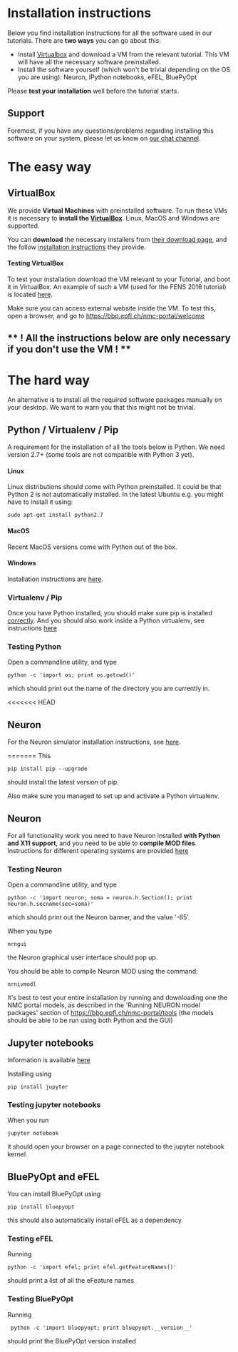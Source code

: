# Installation instructions

Below you find installation instructions for all the software used in our tutorials.
There are **two ways** you can go about this:
* Install [Virtualbox](#virtualbox) and download a VM from the relevant tutorial. 
This VM will have all the necessary software preinstalled.                
* Install the software yourself (which won't be trivial depending on the OS you are using): Neuron, IPython notebooks, eFEL, BluePyOpt

Please **test your installation** well before the tutorial starts.

## Support

Foremost, if you have any questions/problems regarding installing this software on your system, 
please let us know on [our chat channel](https://gitter.im/BlueBrain/SimulationTutorials).

# The easy way
## VirtualBox                                                                    

We provide **Virtual Machines** with preinstalled software.
To run these VMs it is necessary to **install the [VirtualBox](https://www.virtualbox.org)**. Linux, MacOS and Windows are supported.

You can **download** the necessary installers from [their download page](https://www.virtualbox.org/wiki/Downloads), and the follow [installation instructions](https://www.virtualbox.org/manual/ch01.html) they provide.

#### Testing VirtualBox

To test your installation download the VM relevant to your Tutorial, and boot it in VirtualBox.
An example of such a VM (used for the FENS 2016 tutorial) is located [here](https://drive.google.com/open?id=0B5FLVTgErnMSbmZhZlFRbzF3T1U).

Make sure you can access external website inside the VM. To test this, open a browser, and go to https://bbp.epfl.ch/nmc-portal/welcome

## ** ! All the instructions below are only necessary if you don't use the VM ! **
# The hard way
An alternative is to install all the required software packages manually on your desktop.
We want to warn you that this might not be trivial.

## Python / Virtualenv / Pip

A requirement for the installation of all the tools below is Python.
We need version 2.7+ (some tools are not compatible with Python 3 yet).

#### Linux

Linux distributions should come with Python preinstalled. It could be that Python 2 is not automatically installed.
In the latest Ubuntu e.g. you might have to install it using:
```
sudo apt-get install python2.7
```

#### MacOS

Recent MacOS versions come with Python out of the box.

#### Windows

Installation instructions are [here](https://docs.python.org/2.7/using/windows.html).

### Virtualenv / Pip

Once you have Python installed, you should make sure pip is installed [correctly](https://pip.pypa.io/en/stable/installing/).
And you should also work inside a Python virtualenv, see instructions [here](https://virtualenv.pypa.io/en/stable/userguide/)

### Testing Python

Open a commandline utility, and type 
```
python -c 'import os; print os.getcwd()'
```
which should print out the name of the directory you are currently in.

<<<<<<< HEAD
## Neuron                                                                        

For the Neuron simulator installation instructions, see [here](Neuron.md).

                                                                                 
          
=======
This
```
pip install pip --upgrade
```
should install the latest version of pip.

Also make sure you managed to set up and activate a Python virtualenv.

## Neuron                                                                        

For all functionality work you need to have Neuron installed **with Python and X11 support**, and you need to be able to **compile MOD files**.
Instructions for different operating systems are provided [here](http://www.neuron.yale.edu/neuron/)

### Testing Neuron

Open a commandline utility, and type
```
python -c 'import neuron; soma = neuron.h.Section(); print neuron.h.secname(sec=soma)'
```
which should print out the Neuron banner, and the value '-65'.

When you type
```
nrngui
```
the Neuron graphical user interface should pop up.
                                                                                 
You should be able to compile Neuron MOD using the command:
```
nrnivmodl
```
It's best to test your entire installation by running and downloading one the NMC portal models, 
as described in the 'Running NEURON model packages' section of https://bbp.epfl.ch/nmc-portal/tools
(the models should be able to be run using both Python and the GUI)

## Jupyter notebooks

Information is available [here](http://jupyter.org/)

Installing using
```
pip install jupyter
```

### Testing jupyter notebooks

When you run 
```
jupyter notebook
```
it should open your browser on a page connected to the jupyter notebook kernel.

## BluePyOpt and eFEL

You can install BluePyOpt using
```
pip install bluepyopt
```
this should also automatically install eFEL as a dependency.

### Testing eFEL

Running
```
python -c 'import efel; print efel.getFeatureNames()'
```
should print a list of all the eFeature names

### Testing BluePyOpt

Running
```
 python -c 'import bluepyopt; print bluepyopt.__version__'
```
should print the BluePyOpt version installed
